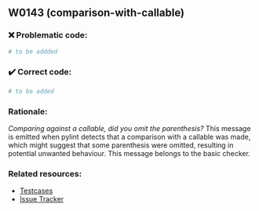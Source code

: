 ## W0143 (comparison-with-callable)

### :x: Problematic code:

```python
# to be addded
```

### :heavy_check_mark: Correct code:

```python
# to be added
```

### Rationale:

 *Comparing against a callable, did you omit the parenthesis?*
  This message is emitted when pylint detects that a comparison with a callable
  was made, which might suggest that some parenthesis were omitted, resulting
  in potential unwanted behaviour. This message belongs to the basic checker.



### Related resources:

- [Testcases](#)
- [Issue Tracker](https://github.com/PyCQA/pylint/issues?q=is%3Aissue+%22comparison-with-callable%22+OR+%22W0143%22)
